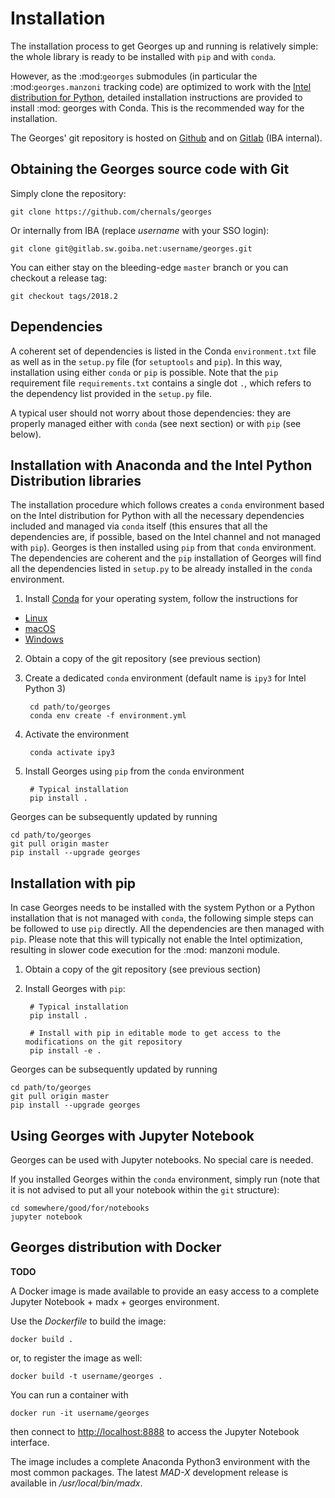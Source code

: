 # Installation

The installation process to get Georges up and running is relatively simple: the whole library is ready to be installed with `pip` and with `conda`.

However, as the :mod:`georges` submodules (in particular the :mod:`georges.manzoni` tracking code) are optimized to work with the [Intel distribution for Python](https://software.intel.com/en-us/articles/using-intel-distribution-for-python-with-anaconda), detailed installation instructions are provided to install :mod: georges with Conda. This is the recommended way for the installation.

The Georges' git repository is hosted on [Github](https://github.com/chernals/georges) and on [Gitlab](http://gitlab.sw.goiba.net/chernal/georges) (IBA internal).

## Obtaining the Georges source code with Git

Simply clone the repository:

    git clone https://github.com/chernals/georges

Or internally from IBA (replace _username_ with your SSO login):

    git clone git@gitlab.sw.goiba.net:username/georges.git

You can either stay on the bleeding-edge `master` branch or you can checkout a release tag:

    git checkout tags/2018.2

## Dependencies

A coherent set of dependencies is listed in the Conda `environment.txt` file as well as in the `setup.py` file (for `setuptools` and `pip`). In this way, installation using either `conda` or `pip` is possible. Note that the `pip` requirement file `requirements.txt` contains a single dot `.`, which refers to the dependency list provided in the `setup.py` file.

A typical user should not worry about those dependencies: they are properly managed either with `conda` (see next section) or with `pip` (see below).

## Installation with Anaconda and the Intel Python Distribution libraries

The installation procedure which follows creates a `conda` environment based on the Intel distribution for Python with all the necessary dependencies included and managed via `conda` itself (this ensures that all the dependencies are, if possible, based on the Intel channel and not managed with `pip`). Georges is then installed using `pip` from that `conda` environment. The dependencies are coherent and the `pip` installation of Georges will find all the dependencies listed in `setup.py` to be already installed in the `conda` environment.

1. Install [Conda](https://conda.io/docs/) for your operating system, follow the instructions for
  * [Linux](https://conda.io/docs/user-guide/install/linux.html)
  * [macOS](https://conda.io/docs/user-guide/install/macos.html)
  * [Windows](https://conda.io/docs/user-guide/install/windows.html)

2. Obtain a copy of the git repository (see previous section)

3. Create a dedicated `conda` environment (default name is `ipy3` for Intel Python 3)

        cd path/to/georges
        conda env create -f environment.yml

4. Activate the environment

        conda activate ipy3

5. Install Georges using `pip` from the `conda` environment

        # Typical installation
        pip install . 

Georges can be subsequently updated by running

    cd path/to/georges
    git pull origin master
    pip install --upgrade georges


## Installation with pip

In case Georges needs to be installed with the system Python or a Python installation that is not managed with `conda`, the following simple steps can be followed to use `pip` directly. All the dependencies are then managed with `pip`. Please note that this will typically not enable the Intel optimization, resulting in slower code execution for the :mod: manzoni module.

1. Obtain a copy of the git repository (see previous section)

2. Install Georges with `pip`:

        # Typical installation
        pip install . 

        # Install with pip in editable mode to get access to the modifications on the git repository
        pip install -e .

Georges can be subsequently updated by running

    cd path/to/georges
    git pull origin master
    pip install --upgrade georges


## Using Georges with Jupyter Notebook

Georges can be used with Jupyter notebooks. No special care is needed.

If you installed Georges within the `conda` environment, simply run (note that it is not advised to put all your notebook within the `git` structure):

    cd somewhere/good/for/notebooks
    jupyter notebook


## Georges distribution with Docker
__TODO__

A Docker image is made available to provide an easy access to a complete Jupyter Notebook + madx + georges environment.
 
Use  the *Dockerfile* to build the image:
 
```
docker build .
```

or, to register the image as well:

```
docker build -t username/georges .
```

You can run a container with

```
docker run -it username/georges
```

then connect to [http://localhost:8888](http://localhost:8888) to access the Jupyter Notebook interface.

The image includes a complete Anaconda Python3 environment with the most common packages. 
The latest *MAD-X* development release is available in */usr/local/bin/madx*.


